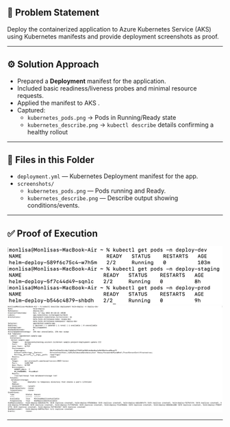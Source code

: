 ## 📌 Problem Statement
Deploy the containerized application to Azure Kubernetes Service (AKS) using Kubernetes manifests and provide deployment screenshots as proof.

---

## ⚙️ Solution Approach
- Prepared a **Deployment** manifest for the application.
- Included basic readiness/liveness probes and minimal resource requests.
- Applied the manifest to AKS .
- Captured:
  - `kubernetes_pods.png` → Pods in Running/Ready state
  - `kubernetes_describe.png` → `kubectl describe` details confirming a healthy rollout

---

## 📂 Files in this Folder
- `deployment.yml` — Kubernetes Deployment manifest for the app.
- `screenshots/`
  - `kubernetes_pods.png` — Pods running and Ready.
  - `kubernetes_describe.png` — Describe output showing conditions/events.

---

## ✅ Proof of Execution
![Pods](screenshots/kubernetes_pods.png)  
![Describe](screenshots/kubernetes_describe.png)

---

